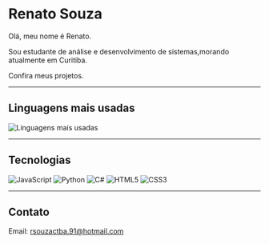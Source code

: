 # Renato Souza

Olá, meu nome é Renato.  

Sou estudante de análise e desenvolvimento de sistemas,morando atualmente em Curitiba.

Confira meus projetos.

---

## Linguagens mais usadas

![Linguagens mais usadas](https://github-readme-stats.vercel.app/api/top-langs/?username=rsouzactba91&layout=compact)

---

## Tecnologias

![JavaScript](https://img.shields.io/badge/JavaScript-F7DF1E?logo=javascript&logoColor=black)
![Python](https://img.shields.io/badge/Python-3776AB?logo=python&logoColor=white)
![C#](https://img.shields.io/badge/C%23-239120?logo=c-sharp&logoColor=white)
![HTML5](https://img.shields.io/badge/HTML5-E34F26?logo=html5&logoColor=white)
![CSS3](https://img.shields.io/badge/CSS3-1572B6?logo=css3&logoColor=white)

---

## Contato

Email: rsouzactba.91@hotmail.com
